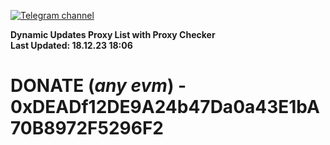 [![Telegram channel](https://img.shields.io/endpoint?url=https://runkit.io/damiankrawczyk/telegram-badge/branches/master?url=https://t.me/n4z4v0d)](https://t.me/n4z4v0d) 

**Dynamic Updates Proxy List with Proxy Checker**  
**Last Updated: 18.12.23 18:06**

# DONATE (_any evm_) - 0xDEADf12DE9A24b47Da0a43E1bA70B8972F5296F2

